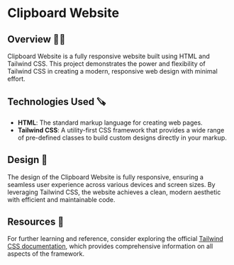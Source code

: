 # Clipboard Website

## Overview 🧑‍💻

Clipboard Website is a fully responsive website built using HTML and Tailwind CSS. This project demonstrates the power and flexibility of Tailwind CSS in creating a modern, responsive web design with minimal effort.

## Technologies Used 🪚

- **HTML**: The standard markup language for creating web pages.
- **Tailwind CSS**: A utility-first CSS framework that provides a wide range of pre-defined classes to build custom designs directly in your markup.

## Design 🫦

The design of the Clipboard Website is fully responsive, ensuring a seamless user experience across various devices and screen sizes. By leveraging Tailwind CSS, the website achieves a clean, modern aesthetic with efficient and maintainable code.

## Resources 🏦

For further learning and reference, consider exploring the official [Tailwind CSS documentation](https://tailwindcss.com/docs), which provides comprehensive information on all aspects of the framework.
